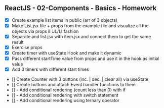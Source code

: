 ## ReactJS - 02-Components - Basics - Homework

- [x]   Create example list items in public (arr of 3 objects)
- [x]   Make List.jsx file + props from the example file and visualize all the  objects via props il UL/LI fashion
- [x]   Separate and list.jsx with item.jsx and connect them to get the same result
- [x]   Exercise props
- [x]   Create timer with useState Hook and make it dynamic
  - [x]   Pass different startTime value from props and use it in the hook as initial value
  - [x]    Add 3 timers with different start times
- []   Create Counter with 3 buttons (inc. | dec. | clear all) via useState
- []   Create buttons and attach Event handler functions to them
- []       - Add conditional rendering (count less than 0) with if
- []       - Add conditional rendering with switch statement
- []       - Add conditional rendering using ternary operator
